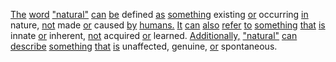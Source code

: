 [The](./the.md) [word](./word.md) ["natural"](./natural.md) [can](./can.md) [be](./be.md) defined [as](./as.md) [something](./something.md) existing [or](./or.md) occurring [in](./in.md) nature, [not](./not.md) made [or](./or.md) caused [by](./by.md) [humans.](./humans.md) [It](./it.md) [can](./can.md) [also](./also.md) [refer](./refer.md) [to](./to.md) [something](./something.md) [that](./that.md) [is](./is.md) innate [or](./or.md) inherent, [not](./not.md) acquired [or](./or.md) learned. [Additionally,](./additionally.md) ["natural"](./natural.md) [can](./can.md) [describe](./describe.md) [something](./something.md) [that](./that.md) [is](./is.md) unaffected, genuine, [or](./or.md) spontaneous.